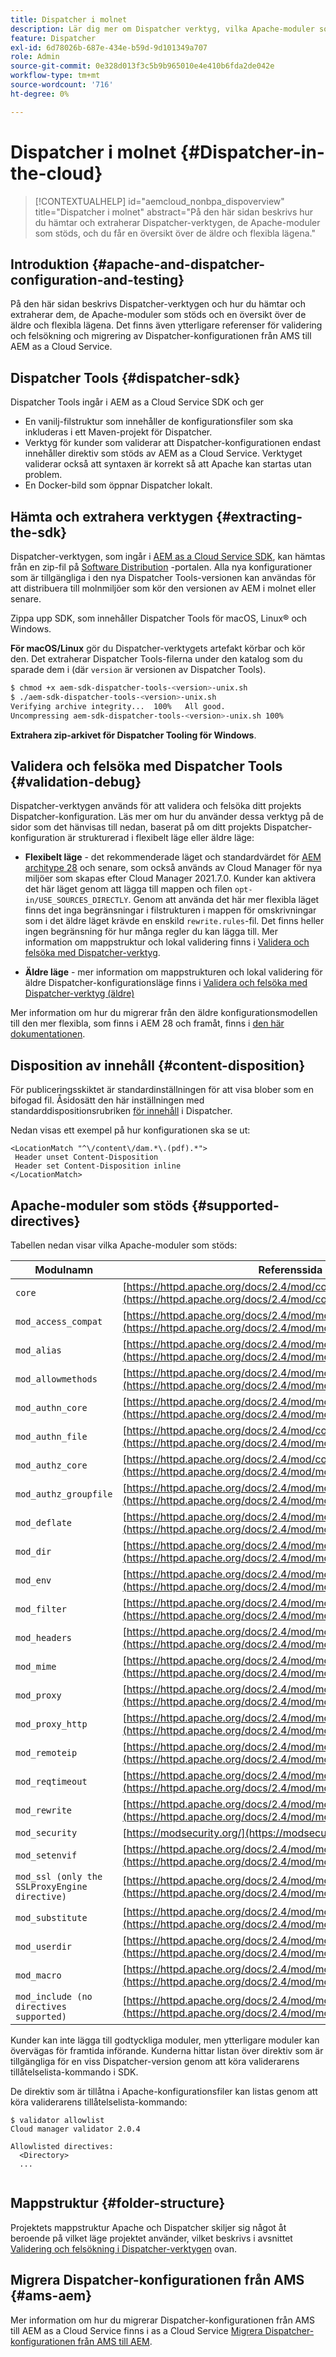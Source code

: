 ```yaml
---
title: Dispatcher i molnet
description: Lär dig mer om Dispatcher verktyg, vilka Apache-moduler som stöds samt äldre och flexibla lägen.
feature: Dispatcher
exl-id: 6d78026b-687e-434e-b59d-9d101349a707
role: Admin
source-git-commit: 0e328d013f3c5b9b965010e4e410b6fda2de042e
workflow-type: tm+mt
source-wordcount: '716'
ht-degree: 0%

---
```


# Dispatcher i molnet {#Dispatcher-in-the-cloud}

>[!CONTEXTUALHELP]
>id="aemcloud_nonbpa_dispoverview"
>title="Dispatcher i molnet"
>abstract="På den här sidan beskrivs hur du hämtar och extraherar Dispatcher-verktygen, de Apache-moduler som stöds, och du får en översikt över de äldre och flexibla lägena."

## Introduktion {#apache-and-dispatcher-configuration-and-testing}

På den här sidan beskrivs Dispatcher-verktygen och hur du hämtar och extraherar dem, de Apache-moduler som stöds och en översikt över de äldre och flexibla lägena. Det finns även ytterligare referenser för validering och felsökning och migrering av Dispatcher-konfigurationen från AMS till AEM as a Cloud Service. <!-- ERROR: NOT FOUND (HTTP ERROR 404) Also, see [this video](https://experienceleague.adobe.com/docs/experience-manager-learn/cloud-service/cloud-5/cloud5-aem-dispatcher-cloud.html) for additional details about deploying dispatcher files in a cloud service environment. -->

## Dispatcher Tools {#dispatcher-sdk}

Dispatcher Tools ingår i AEM as a Cloud Service SDK och ger

* En vanilj-filstruktur som innehåller de konfigurationsfiler som ska inkluderas i ett Maven-projekt för Dispatcher.
* Verktyg för kunder som validerar att Dispatcher-konfigurationen endast innehåller direktiv som stöds av AEM as a Cloud Service. Verktyget validerar också att syntaxen är korrekt så att Apache kan startas utan problem.
* En Docker-bild som öppnar Dispatcher lokalt.

## Hämta och extrahera verktygen {#extracting-the-sdk}

Dispatcher-verktygen, som ingår i [AEM as a Cloud Service SDK](/help/implementing/developing/introduction/aem-as-a-cloud-service-sdk.md), kan hämtas från en zip-fil på [Software Distribution](https://downloads.experiencecloud.adobe.com/content/software-distribution/en/aemcloud.html) -portalen. Alla nya konfigurationer som är tillgängliga i den nya Dispatcher Tools-versionen kan användas för att distribuera till molnmiljöer som kör den versionen av AEM i molnet eller senare.

Zippa upp SDK, som innehåller Dispatcher Tools för macOS, Linux® och Windows.

**För macOS/Linux** gör du Dispatcher-verktygets artefakt körbar och kör den. Det extraherar Dispatcher Tools-filerna under den katalog som du sparade dem i (där `version` är versionen av Dispatcher Tools).

```bash
$ chmod +x aem-sdk-dispatcher-tools-<version>-unix.sh
$ ./aem-sdk-dispatcher-tools-<version>-unix.sh
Verifying archive integrity...  100%   All good.
Uncompressing aem-sdk-dispatcher-tools-<version>-unix.sh 100%
```

**Extrahera zip-arkivet för Dispatcher Tooling för Windows**.

## Validera och felsöka med Dispatcher Tools {#validation-debug}

Dispatcher-verktygen används för att validera och felsöka ditt projekts Dispatcher-konfiguration. Läs mer om hur du använder dessa verktyg på de sidor som det hänvisas till nedan, baserat på om ditt projekts Dispatcher-konfiguration är strukturerad i flexibelt läge eller äldre läge:

* **Flexibelt läge** - det rekommenderade läget och standardvärdet för [AEM architype 28](https://experienceleague.adobe.com/docs/experience-manager-core-components/using/developing/archetype/overview.html) och senare, som också används av Cloud Manager för nya miljöer som skapas efter Cloud Manager 2021.7.0. Kunder kan aktivera det här läget genom att lägga till mappen och filen `opt-in/USE_SOURCES_DIRECTLY`. Genom att använda det här mer flexibla läget finns det inga begränsningar i filstrukturen i mappen för omskrivningar som i det äldre läget krävde en enskild `rewrite.rules`-fil. Det finns heller ingen begränsning för hur många regler du kan lägga till. Mer information om mappstruktur och lokal validering finns i [Validera och felsöka med Dispatcher-verktyg](/help/implementing/dispatcher/validation-debug.md).

* **Äldre läge** - mer information om mappstrukturen och lokal validering för äldre Dispatcher-konfigurationsläge finns i [Validera och felsöka med Dispatcher-verktyg (äldre)](/help/implementing/dispatcher/validation-debug-legacy.md)

Mer information om hur du migrerar från den äldre konfigurationsmodellen till den mer flexibla, som finns i AEM 28 och framåt, finns i [den här dokumentationen](/help/implementing/dispatcher/validation-debug.md#migrating).

## Disposition av innehåll {#content-disposition}

För publiceringsskiktet är standardinställningen för att visa blober som en bifogad fil. Åsidosätt den här inställningen med standarddispositionsrubriken [för innehåll](https://developer.mozilla.org/en-US/docs/Web/HTTP/Headers/Content-Disposition) i Dispatcher.

Nedan visas ett exempel på hur konfigurationen ska se ut:

```
<LocationMatch "^\/content\/dam.*\.(pdf).*">
 Header unset Content-Disposition
 Header set Content-Disposition inline
</LocationMatch>
```

## Apache-moduler som stöds {#supported-directives}

Tabellen nedan visar vilka Apache-moduler som stöds:

| Modulnamn | Referenssida |
|---|---|
| `core` | [https://httpd.apache.org/docs/2.4/mod/core.html](https://httpd.apache.org/docs/2.4/mod/core.html) |
| `mod_access_compat` | [https://httpd.apache.org/docs/2.4/mod/mod_access_compat.html](https://httpd.apache.org/docs/2.4/mod/mod_access_compat.html) |
| `mod_alias` | [https://httpd.apache.org/docs/2.4/mod/mod_alias.html](https://httpd.apache.org/docs/2.4/mod/mod_alias.html) |
| `mod_allowmethods` | [https://httpd.apache.org/docs/2.4/mod/mod_allowmethods.html](https://httpd.apache.org/docs/2.4/mod/mod_allowmethods.html) |
| `mod_authn_core` | [https://httpd.apache.org/docs/2.4/mod/mod_authn_core.html](https://httpd.apache.org/docs/2.4/mod/mod_authn_core.html) |
| `mod_authn_file` | [https://httpd.apache.org/docs/2.4/mod/core.html](https://httpd.apache.org/docs/2.4/mod/mod_authn_file.html) |
| `mod_authz_core` | [https://httpd.apache.org/docs/2.4/mod/core.html](https://httpd.apache.org/docs/2.4/mod/mod_authz_core.html) |
| `mod_authz_groupfile` | [https://httpd.apache.org/docs/2.4/mod/mod_authz_groupfile.html](https://httpd.apache.org/docs/2.4/mod/mod_authz_groupfile.html) |
| `mod_deflate` | [https://httpd.apache.org/docs/2.4/mod/mod_deflate.html](https://httpd.apache.org/docs/2.4/mod/mod_deflate.html) |
| `mod_dir` | [https://httpd.apache.org/docs/2.4/mod/mod_dir.html](https://httpd.apache.org/docs/2.4/mod/mod_dir.html) |
| `mod_env` | [https://httpd.apache.org/docs/2.4/mod/mod_env.html](https://httpd.apache.org/docs/2.4/mod/mod_env.html) |
| `mod_filter` | [https://httpd.apache.org/docs/2.4/mod/mod_filter.html](https://httpd.apache.org/docs/2.4/mod/mod_filter.html) |
| `mod_headers` | [https://httpd.apache.org/docs/2.4/mod/mod_headers.html](https://httpd.apache.org/docs/2.4/mod/mod_headers.html) |
| `mod_mime` | [https://httpd.apache.org/docs/2.4/mod/mod_mime.html](https://httpd.apache.org/docs/2.4/mod/mod_mime.html) |
| `mod_proxy` | [https://httpd.apache.org/docs/2.4/mod/mod_proxy.html](https://httpd.apache.org/docs/2.4/mod/mod_proxy.html) |
| `mod_proxy_http` | [https://httpd.apache.org/docs/2.4/mod/mod_proxy_http.html](https://httpd.apache.org/docs/2.4/mod/mod_proxy_http.html) |
| `mod_remoteip` | [https://httpd.apache.org/docs/2.4/mod/mod_remoteip.html](https://httpd.apache.org/docs/2.4/mod/mod_remoteip.html) |
| `mod_reqtimeout` | [https://httpd.apache.org/docs/2.4/mod/mod_reqtimeout.html](https://httpd.apache.org/docs/2.4/mod/mod_reqtimeout.html) |
| `mod_rewrite` | [https://httpd.apache.org/docs/2.4/mod/mod_rewrite.html](https://httpd.apache.org/docs/2.4/mod/mod_rewrite.html) |
| `mod_security` | [https://modsecurity.org/](https://modsecurity.org/) |
| `mod_setenvif` | [https://httpd.apache.org/docs/2.4/mod/mod_setenvif.html](https://httpd.apache.org/docs/2.4/mod/mod_setenvif.html) |
| `mod_ssl (only the SSLProxyEngine directive)` | [https://httpd.apache.org/docs/2.4/mod/mod_ssl.html#sslproxyengine](https://httpd.apache.org/docs/2.4/mod/mod_ssl.html#sslproxyengine) |
| `mod_substitute` | [https://httpd.apache.org/docs/2.4/mod/mod_substitute.html](https://httpd.apache.org/docs/2.4/mod/mod_substitute.html) |
| `mod_userdir` | [https://httpd.apache.org/docs/2.4/mod/mod_userdir.html](https://httpd.apache.org/docs/2.4/mod/mod_userdir.html) |
| `mod_macro` | [https://httpd.apache.org/docs/2.4/mod/mod_macro.html](https://httpd.apache.org/docs/2.4/mod/mod_macro.html) |
| `mod_include (no directives supported)` | [https://httpd.apache.org/docs/2.4/mod/mod_include.html](https://httpd.apache.org/docs/2.4/mod/mod_include.html) |


Kunder kan inte lägga till godtyckliga moduler, men ytterligare moduler kan övervägas för framtida införande. Kunderna hittar listan över direktiv som är tillgängliga för en viss Dispatcher-version genom att köra validerarens tillåtelselista-kommando i SDK.

De direktiv som är tillåtna i Apache-konfigurationsfiler kan listas genom att köra validerarens tillåtelselista-kommando:

```
$ validator allowlist
Cloud manager validator 2.0.4
 
Allowlisted directives:
  <Directory>
  ...
  
```

## Mappstruktur {#folder-structure}

Projektets mappstruktur Apache och Dispatcher skiljer sig något åt beroende på vilket läge projektet använder, vilket beskrivs i avsnittet [Validering och felsökning i Dispatcher-verktygen](#validation-debug) ovan.

## Migrera Dispatcher-konfigurationen från AMS {#ams-aem}

Mer information om hur du migrerar Dispatcher-konfigurationen från AMS till AEM as a Cloud Service finns i as a Cloud Service [Migrera Dispatcher-konfigurationen från AMS till AEM](/help/implementing/dispatcher/ams-aem.md).
